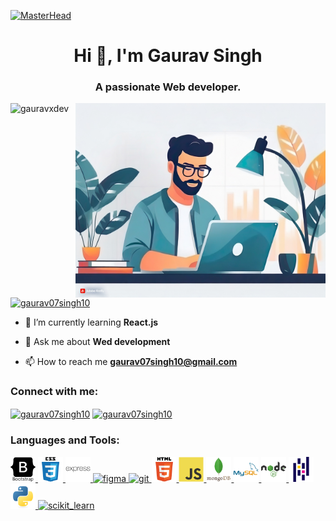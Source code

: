 [![MasterHead](https://img.freepik.com/free-vector/development-typographic-header-presenting-content-web-pages-website-layout-composition-color-development-idea-computer-technology-flat-vector-illustration_613284-2493.jpg?w=826&t=st=1704613077~exp=1704613677~hmac=89e151f0c247addbb39ac16d291ccf1960d54d7835c46cb69fdb875917e0c638)](https://github.com/gauravsinghXdev/gauravsinghXdev)
<h1 align="center">Hi 👋, I'm Gaurav Singh</h1>
<h3 align="center">A passionate Web developer.</h3>
<img align="right" alt="Coding" width="400" src="https://github.com/gauravsinghXdev/gauravsinghXdev/blob/main/manv2.jpg">

<p align="left"> <img src="https://komarev.com/ghpvc/?username=gauravxdev&label=Profile%20views&color=0e75b6&style=flat" alt="gauravxdev" /> </p>

<p align="left"> <a href="https://twitter.com/gaurav07singh10" target="blank"><img src="https://img.shields.io/twitter/follow/gaurav07singh10?logo=twitter&style=for-the-badge" alt="gaurav07singh10" /></a> </p>

- 🌱 I’m currently learning **React.js**

- 💬 Ask me about **Wed development**

- 📫 How to reach me **gaurav07singh10@gmail.com**

<h3 align="left">Connect with me:</h3>
<p align="left">
<a href="https://twitter.com/gaurav07singh10" target="blank"><img align="center" src="https://raw.githubusercontent.com/rahuldkjain/github-profile-readme-generator/master/src/images/icons/Social/twitter.svg" alt="gaurav07singh10" height="30" width="40" /></a>
<a href="https://linkedin.com/in/gaurav07singh10" target="blank"><img align="center" src="https://raw.githubusercontent.com/rahuldkjain/github-profile-readme-generator/master/src/images/icons/Social/linked-in-alt.svg" alt="gaurav07singh10" height="30" width="40" /></a>
</p>

<h3 align="left">Languages and Tools:</h3>
<p align="left"> <a href="https://getbootstrap.com" target="_blank" rel="noreferrer"> <img src="https://raw.githubusercontent.com/devicons/devicon/master/icons/bootstrap/bootstrap-plain-wordmark.svg" alt="bootstrap" width="40" height="40"/> </a> <a href="https://www.w3schools.com/css/" target="_blank" rel="noreferrer"> <img src="https://raw.githubusercontent.com/devicons/devicon/master/icons/css3/css3-original-wordmark.svg" alt="css3" width="40" height="40"/> </a> <a href="https://expressjs.com" target="_blank" rel="noreferrer"> <img src="https://raw.githubusercontent.com/devicons/devicon/master/icons/express/express-original-wordmark.svg" alt="express" width="40" height="40"/> </a> <a href="https://www.figma.com/" target="_blank" rel="noreferrer"> <img src="https://www.vectorlogo.zone/logos/figma/figma-icon.svg" alt="figma" width="40" height="40"/> </a> <a href="https://git-scm.com/" target="_blank" rel="noreferrer"> <img src="https://www.vectorlogo.zone/logos/git-scm/git-scm-icon.svg" alt="git" width="40" height="40"/> </a> <a href="https://www.w3.org/html/" target="_blank" rel="noreferrer"> <img src="https://raw.githubusercontent.com/devicons/devicon/master/icons/html5/html5-original-wordmark.svg" alt="html5" width="40" height="40"/> </a> <a href="https://developer.mozilla.org/en-US/docs/Web/JavaScript" target="_blank" rel="noreferrer"> <img src="https://raw.githubusercontent.com/devicons/devicon/master/icons/javascript/javascript-original.svg" alt="javascript" width="40" height="40"/> </a> <a href="https://www.mongodb.com/" target="_blank" rel="noreferrer"> <img src="https://raw.githubusercontent.com/devicons/devicon/master/icons/mongodb/mongodb-original-wordmark.svg" alt="mongodb" width="40" height="40"/> </a> <a href="https://www.mysql.com/" target="_blank" rel="noreferrer"> <img src="https://raw.githubusercontent.com/devicons/devicon/master/icons/mysql/mysql-original-wordmark.svg" alt="mysql" width="40" height="40"/> </a> <a href="https://nodejs.org" target="_blank" rel="noreferrer"> <img src="https://raw.githubusercontent.com/devicons/devicon/master/icons/nodejs/nodejs-original-wordmark.svg" alt="nodejs" width="40" height="40"/> </a> <a href="https://pandas.pydata.org/" target="_blank" rel="noreferrer"> <img src="https://raw.githubusercontent.com/devicons/devicon/2ae2a900d2f041da66e950e4d48052658d850630/icons/pandas/pandas-original.svg" alt="pandas" width="40" height="40"/> </a> <a href="https://www.python.org" target="_blank" rel="noreferrer"> <img src="https://raw.githubusercontent.com/devicons/devicon/master/icons/python/python-original.svg" alt="python" width="40" height="40"/> </a> <a href="https://scikit-learn.org/" target="_blank" rel="noreferrer"> <img src="https://upload.wikimedia.org/wikipedia/commons/0/05/Scikit_learn_logo_small.svg" alt="scikit_learn" width="40" height="40"/> </a> </p>

